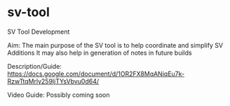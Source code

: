 # sv-tool
SV Tool Development

Aim:
The main purpose of the SV tool is to help coordinate and simplify SV Additions
It may also help in generation of notes in future builds

Description/Guide:
https://docs.google.com/document/d/1OR2FX8MqANiqEu7k-RzwTtqMrly259ljTYsVbvu0d64/

Video Guide:
Possibly coming soon
